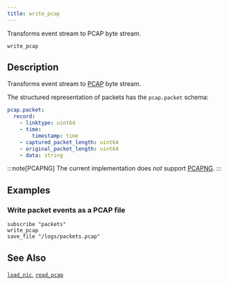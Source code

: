 ```yaml
---
title: write_pcap
---
```


Transforms event stream to PCAP byte stream.

```tql
write_pcap
```

## Description

Transforms event stream to [PCAP][pcap-rfc] byte stream.

[pcap-rfc]: https://datatracker.ietf.org/doc/id/draft-gharris-opsawg-pcap-00.html

The structured representation of packets has the `pcap.packet` schema:

```yaml
pcap.packet:
  record:
    - linktype: uint64
    - time:
        timestamp: time
    - captured_packet_length: uint64
    - original_packet_length: uint64
    - data: string
```

:::note[PCAPNG]
The current implementation does *not* support [PCAPNG][pcapng-rfc].
:::

[pcapng-rfc]: https://www.ietf.org/archive/id/draft-tuexen-opsawg-pcapng-05.html

## Examples

### Write packet events as a PCAP file

```tql
subscribe "packets"
write_pcap
save_file "/logs/packets.pcap"
```

## See Also

[`load_nic`](/reference/operators/load_nic),
[`read_pcap`](/reference/operators/read_pcap)
